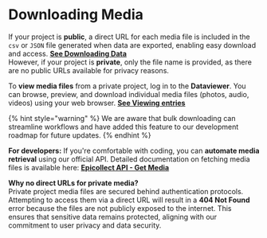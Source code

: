 # Downloading Media

If your project is **public**, a direct URL for each media file is included in the `csv` or `JSON` file generated when data are exported, enabling easy download and access.  [**See Downloading Data**](downloading-data.md)\
However, if your project is **private**, only the file name is provided, as there are no public URLs available for privacy reasons.

To **view media files** from a private project, log in to the **Dataviewer**. You can browse, preview, and download individual media files (photos, audio, videos) using your web browser. [**See Viewing entries**](viewing-data.md)

{% hint style="warning" %}
We are aware that bulk downloading can streamline workflows and have added this feature to our development roadmap for future updates.
{% endhint %}

**For developers:** If you're comfortable with coding, you can **automate media retrieval** using our official API. Detailed documentation on fetching media files is available here:  [**Epicollect API - Get Media**](https://developers.epicollect.net/media/get-media)

**Why no direct URLs for private media?**\
Private project media files are secured behind authentication protocols. Attempting to access them via a direct URL will result in a **404 Not Found** error because the files are not publicly exposed to the internet. This ensures that sensitive data remains protected, aligning with our commitment to user privacy and data security.
